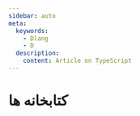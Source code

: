 ```yaml
---
sidebar: auto
meta:
  keywords:
    - Dlang
    - D
  description:
    content: Article on TypeScript
---
```


# کتابخانه ها


